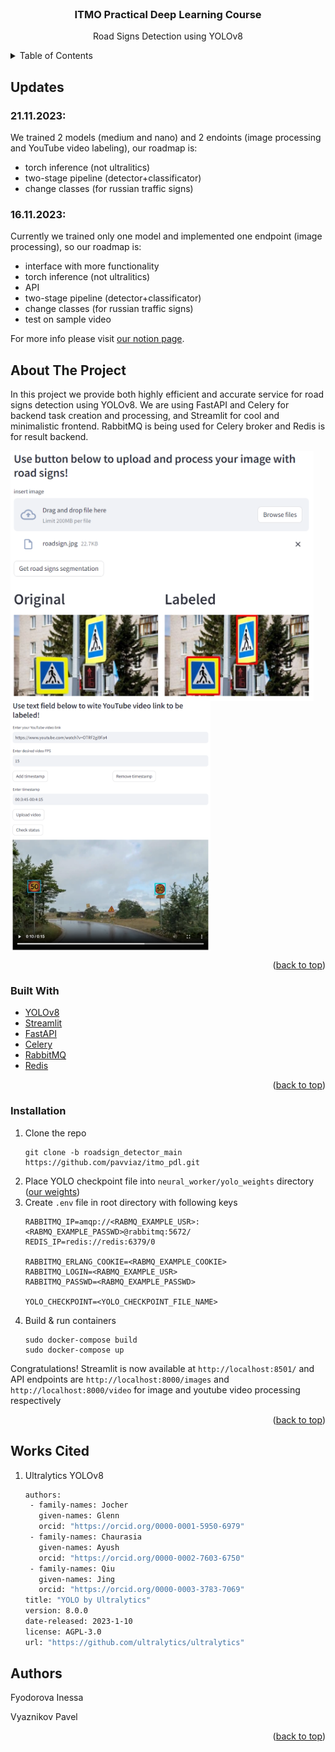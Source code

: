 <div id="top"></div>

<!-- PROJECT LOGO -->
<br />
<div align="center">

<h3 align="center">ITMO Practical Deep Learning Course</h3>

  <p align="center">
    Road Signs Detection using YOLOv8
    <!-- <br />
    <a href="">View Demo</a>
    ·
    <a href="">Report Bug</a>
    ·
    <a href="">Request Feature</a> -->
  </p>
</div>

<!-- TABLE OF CONTENTS -->
<details>
  <summary>Table of Contents</summary>
  <ol>
    <li>
      <a href="#updates">Updates</a>
    </li>
    <li>
      <a href="#about-the-project">About The Project</a>
      <ul>
        <li><a href="#built-with">Built With</a></li>
      </ul>
    </li>
    <li>
      <a href="#getting-started">Getting Started</a>
      <ul>
        <li><a href="#prerequisites">Prerequisites</a></li>
        <li><a href="#installation">Installation</a></li>
      </ul>
    </li>
    <li><a href="#works-cited">Works Cited</a></li>
    <li><a href="#acknowledgments">Acknowledgments</a></li>
  </ol>
</details>

<!-- UPDATES -->
## Updates 

### 21.11.2023:
We trained 2 models (medium and nano) and 2 endoints (image processing and YouTube video labeling), our roadmap is:
- torch inference (not ultralitics)
- two-stage pipeline (detector+classificator)
- change classes (for russian traffic signs)

### 16.11.2023:
Currently we trained only one model and implemented one endpoint (image processing), so our roadmap is:
- interface with more functionality
- torch inference (not ultralitics)
- API
- two-stage pipeline (detector+classificator)
- change classes (for russian traffic signs)
- test on sample video

For more info please visit <a href="https://puffy-power-aa4.notion.site/Team-19-Traffic-Signs-Recognition-ee2c3f596a6044a69077984fbe6354d8">our notion page</a>.

<!-- ABOUT THE PROJECT -->
## About The Project

In this project we provide both highly efficient and accurate service for road signs detection using YOLOv8. We are using FastAPI and Celery for backend task creation and processing, and Streamlit for cool and minimalistic frontend. RabbitMQ is being used for Celery broker and Redis is for result backend.

<img src="example_images/service_example.png" height=400 align = "center"/>
<img src="example_images/labeled_video.png" height=400 align = "center"/>

<p align="right">(<a href="#top">back to top</a>)</p>

### Built With

* [YOLOv8](https://ultralytics.com/yolov8)
* [Streamlit](https://streamlit.io/)
* [FastAPI](https://fastapi.tiangolo.com/)
* [Celery](https://docs.celeryq.dev/en/stable/)
* [RabbitMQ](https://www.rabbitmq.com/)
* [Redis](https://redis.io/)

<p align="right">(<a href="#top">back to top</a>)</p>

<!-- GETTING STARTED -->

### Installation

1. Clone the repo
   ```
   git clone -b roadsign_detector_main https://github.com/pavviaz/itmo_pdl.git
   ```
2. Place YOLO checkpoint file into `neural_worker/yolo_weights` directory (<a href="https://disk.yandex.ru/d/-YbSgWYivpSG2A">our weights</a>)
3. Create `.env` file in root directory with following keys
    ```
    RABBITMQ_IP=amqp://<RABMQ_EXAMPLE_USR>:<RABMQ_EXAMPLE_PASSWD>@rabbitmq:5672/
    REDIS_IP=redis://redis:6379/0

    RABBITMQ_ERLANG_COOKIE=<RABMQ_EXAMPLE_COOKIE>
    RABBITMQ_LOGIN=<RABMQ_EXAMPLE_USR>
    RABBITMQ_PASSWD=<RABMQ_EXAMPLE_PASSWD>

    YOLO_CHECKPOINT=<YOLO_CHECKPOINT_FILE_NAME>
    ``` 
4. Build & run containers
   ```
   sudo docker-compose build
   sudo docker-compose up
   ```
Congratulations! Streamlit is now available at `http://localhost:8501/` and API endpoints are `http://localhost:8000/images` and `http://localhost:8000/video` for image and youtube video processing respectively

<p align="right">(<a href="#top">back to top</a>)</p>

<!-- Works Cited -->
## Works Cited

1. Ultralytics YOLOv8
   
   ```sh
   authors:
    - family-names: Jocher
      given-names: Glenn
      orcid: "https://orcid.org/0000-0001-5950-6979"
    - family-names: Chaurasia
      given-names: Ayush
      orcid: "https://orcid.org/0000-0002-7603-6750"
    - family-names: Qiu
      given-names: Jing
      orcid: "https://orcid.org/0000-0003-3783-7069"
   title: "YOLO by Ultralytics"
   version: 8.0.0
   date-released: 2023-1-10
   license: AGPL-3.0
   url: "https://github.com/ultralytics/ultralytics"
   ```

<!-- CONTACT -->
## Authors

Fyodorova Inessa

Vyaznikov Pavel

<p align="right">(<a href="#top">back to top</a>)</p>